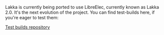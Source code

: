 Lakka is currently being ported to use LibreElec, currently known as Lakka 2.0. It's the next evolution of the project. You can find test-builds here, if you're eager to test them:

[Test builds repository](http://le.builds.lakka.tv/)